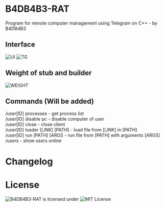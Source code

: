 # B4DB4B3-RAT
 Program for remote computer management using Telegram on C++ - by B4DB4B3
## Interface
 ![UI](https://github.com/4B4DB4B3/B4DB4B3-RAT/blob/main/UI.png)
	![TG](https://github.com/4B4DB4B3/B4DB4B3-RAT/blob/main/TG.png)
## Weight of stub and builder
 ![WEIGHT](https://github.com/4B4DB4B3/B4DB4B3-RAT/blob/main/WEIGHT.png)

## Commands (Will be added)
 /user[ID] processes - get process list  
 /user[ID] disable pc - disable computer of user  
 /user[ID] close - close client  
 /user[ID] loader [LINK] [PATH] - load file from [LINK] in [PATH]  
 /user[ID] run [PATH] [ARGS - run file from [PATH] with arguments [ARGS]  
	/users - show users online
	
# Changelog
 
# License
 ![B4DB4B3-RAT](https://github.com/4B4DB4B3/B4DB4B3-RAT) is licensed under ![MIT License](https://mit-license.org/)
